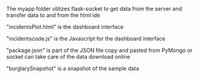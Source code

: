 The myapp folder utilizes flask-socket to get data from the server and transfer data to and from the html ide

"incidentsPlot.html" is the dashboard interface

"incidentscode.js" is the Javascript for the dashboard interface

"package.json" is part of the JSON file copy and pasted from PyMongo or socket can take care of the data download online

"burglarySnapshot" is a snapshot of the sample data

